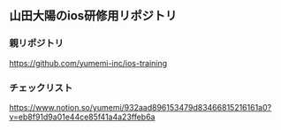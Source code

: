 ## 山田大陽のios研修用リポジトリ

### 親リポジトリ
https://github.com/yumemi-inc/ios-training

### チェックリスト
https://www.notion.so/yumemi/932aad896153479d83466815216161a0?v=eb8f91d9a01e44ce85f41a4a23ffeb6a
